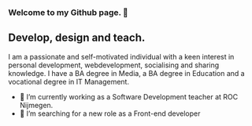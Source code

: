 ### Welcome to my Github page. 👋

## Develop, design and teach.

I am a passionate and self-motivated individual with a keen interest in personal development, webdevelopment, socialising and sharing knowledge. I have a BA degree in Media, a BA degree in Education and a vocational degree in IT Management. 

- 🔭 I’m currently working as a Software Development teacher at ROC Nijmegen.
- 👯 I’m searching for a new role as a Front-end developer 
